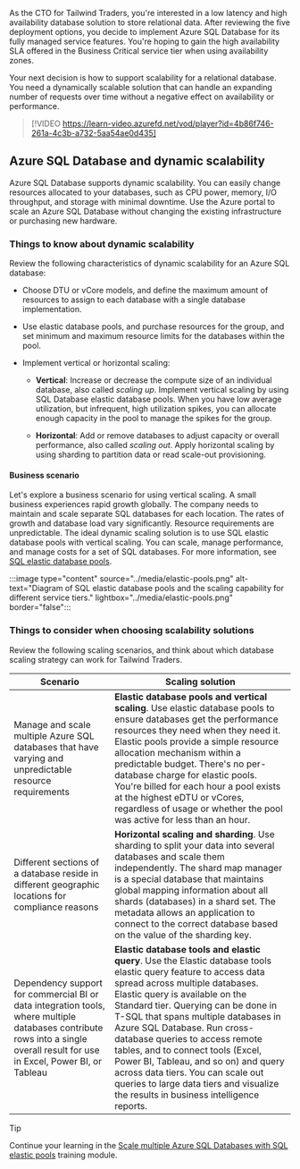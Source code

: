 As the CTO for Tailwind Traders, you're interested in a low latency and high availability database solution to store relational data. After reviewing the five deployment options, you decide to implement Azure SQL Database for its fully managed service features. You're hoping to gain the high availability SLA offered in the Business Critical service tier when using availability zones. 

Your next decision is how to support scalability for a relational database. You need a dynamically scalable solution that can handle an expanding number of requests over time without a negative effect on availability or performance. 

> [!VIDEO https://learn-video.azurefd.net/vod/player?id=4b86f746-261a-4c3b-a732-5aa54ae0d435]

## Azure SQL Database and dynamic scalability

Azure SQL Database supports dynamic scalability. You can easily change resources allocated to your databases, such as CPU power, memory, I/O throughput, and storage with minimal downtime. Use the Azure portal to scale an Azure SQL Database without changing the existing infrastructure or purchasing new hardware.

### Things to know about dynamic scalability

Review the following characteristics of dynamic scalability for an Azure SQL database:

- Choose DTU or vCore models, and define the maximum amount of resources to assign to each database with a single database implementation.

- Use elastic database pools, and purchase resources for the group, and set minimum and maximum resource limits for the databases within the pool.

- Implement vertical or horizontal scaling:

   - **Vertical**: Increase or decrease the compute size of an individual database, also called _scaling up_. Implement vertical scaling by using SQL Database elastic database pools. When you have low average utilization, but infrequent, high utilization spikes, you can allocate enough capacity in the pool to manage the spikes for the group.

   - **Horizontal**: Add or remove databases to adjust capacity or overall performance, also called _scaling out_. Apply horizontal scaling by using sharding to partition data or read scale-out provisioning.

#### Business scenario

Let's explore a business scenario for using vertical scaling. A small business experiences rapid growth globally. The company needs to maintain and scale separate SQL databases for each location. The rates of growth and database load vary significantly. Resource requirements are unpredictable. The ideal dynamic scaling solution is to use SQL elastic database pools with vertical scaling. You can scale, manage performance, and manage costs for a set of SQL databases. For more information, see [SQL elastic database pools](/azure/azure-sql/database/elastic-pool-overview).

   :::image type="content" source="../media/elastic-pools.png" alt-text="Diagram of SQL elastic database pools and the scaling capability for different service tiers." lightbox="../media/elastic-pools.png" border="false":::

### Things to consider when choosing scalability solutions

Review the following scaling scenarios, and think about which database scaling strategy can work for Tailwind Traders.

| Scenario | Scaling solution |
| --- | --- |
| Manage and scale multiple Azure SQL databases that have varying and unpredictable resource requirements | **Elastic database pools and vertical scaling**. Use elastic database pools to ensure databases get the performance resources they need when they need it. Elastic pools provide a simple resource allocation mechanism within a predictable budget. There's no per-database charge for elastic pools. You're billed for each hour a pool exists at the highest eDTU or vCores, regardless of usage or whether the pool was active for less than an hour. |
| Different sections of a database reside in different geographic locations for compliance reasons | **Horizontal scaling and sharding**. Use sharding to split your data into several databases and scale them independently. The shard map manager is a special database that maintains global mapping information about all shards (databases) in a shard set. The metadata allows an application to connect to the correct database based on the value of the sharding key. |
| Dependency support for commercial BI or data integration tools, where multiple databases contribute rows into a single overall result for use in Excel, Power BI, or Tableau | **Elastic database tools and elastic query**. Use the Elastic database tools elastic query feature to access data spread across multiple databases. Elastic query is available on the Standard tier. Querying can be done in T-SQL that spans multiple databases in Azure SQL Database. Run cross-database queries to access remote tables, and to connect tools (Excel, Power BI, Tableau, and so on) and query across data tiers. You can scale out queries to large data tiers and visualize the results in business intelligence reports. |

> [!TIP]
> Continue your learning in the [Scale multiple Azure SQL Databases with SQL elastic pools](/training/modules/scale-sql-databases-elastic-pools/) training module. 